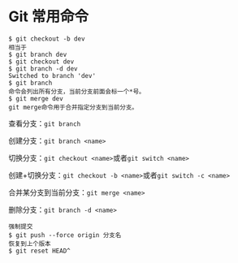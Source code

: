 # Git 常用命令
```
$ git checkout -b dev
相当于
$ git branch dev
$ git checkout dev
$ git branch -d dev
Switched to branch 'dev'
$ git branch
命令会列出所有分支，当前分支前面会标一个*号。
$ git merge dev
git merge命令用于合并指定分支到当前分支。
```

查看分支：`git branch`

创建分支：`git branch <name>`

切换分支：`git checkout <name>`或者`git switch <name>`

创建+切换分支：`git checkout -b <name>`或者`git switch -c <name>`

合并某分支到当前分支：`git merge <name>`

删除分支：`git branch -d <name>`

```
强制提交 
$ git push --force origin 分支名
恢复到上个版本
$ git reset HEAD^
```